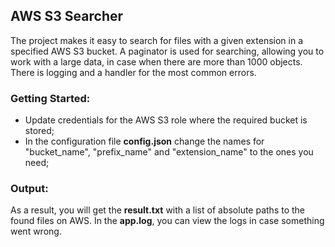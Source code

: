 <h2>AWS S3 Searcher</h2>
<p>The project makes it easy to search for files with a given extension in a specified AWS S3 bucket. A paginator is used for searching, allowing you to work with a large data, in case when there are more than 1000 objects. There is logging and a handler for the most common errors.</p>
<h3>Getting Started:</h3>
<ul>
  <li>Update credentials for the AWS S3 role where the required bucket is stored;</li>
  <li>In the configuration file <b>config.json</b> change the names for "bucket_name", "prefix_name" and "extension_name" to the ones you need;</li>
</ul>
<h3>Output: </h3>
<p>As a result, you will get the <b>result.txt</b> with a list of absolute paths to the found files on AWS. In the <b>app.log</b>, you can view the logs in case something went wrong.</p>